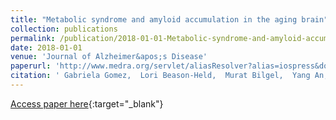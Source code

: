 ```yaml
---
title: "Metabolic syndrome and amyloid accumulation in the aging brain"
collection: publications
permalink: /publication/2018-01-01-Metabolic-syndrome-and-amyloid-accumulation-in-the-aging-brain
date: 2018-01-01
venue: 'Journal of Alzheimer&apos;s Disease'
paperurl: 'http://www.medra.org/servlet/aliasResolver?alias=iospress&doi=10.3233/JAD-180297'
citation: ' Gabriela Gomez,  Lori Beason-Held,  Murat Bilgel,  Yang An,  Dean Wong,  Stephanie Studenski,  Luigi Ferrucci,  Susan Resnick, &quot;Metabolic syndrome and amyloid accumulation in the aging brain.&quot; Journal of Alzheimer&amp;apos;s Disease, 2018.'
---
```

[Access paper here](http://www.medra.org/servlet/aliasResolver?alias=iospress&doi=10.3233/JAD-180297){:target="_blank"}
